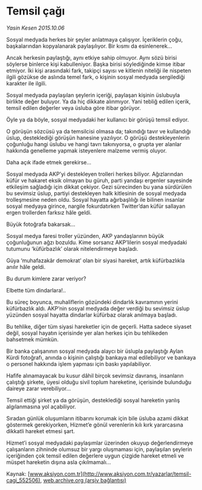 # Temsil çağı

*Yasin Kesen 2015.10.06*

<div class="pNewsDetailMainContent" itemprop="articleBody">
 <p>
  Sosyal medyada herkes bir şeyler anlatmaya çalışıyor. İçeriklerin çoğu, başkalarından kopyalanarak paylaşılıyor. Bir kısmı da esinlenerek...
 </p>
 <p>
  Ancak herkesin paylaştığı, aynı etkiye sahip olmuyor. Aynı sözü birisi söylerse binlerce kişi kabulleniyor. Başka birisi söylediğinde kimse itibar etmiyor. İki kişi arasındaki fark, takipçi sayısı ve kitlenin niteliği ile nispeten ilgili gözükse de aslında temel fark, o kişinin sosyal medyada sergilediği karakter ile ilgili.
 </p>
 <p>
  Sosyal medyada paylaşılan şeylerin içeriği, paylaşan kişinin üslubuyla birlikte değer buluyor. Ya da hiç dikkate alınmıyor. Yani tebliğ edilen içerik, temsil edilen değerler veya üsluba göre itibar görüyor.
 </p>
 <p>
  Öyle ya da böyle, sosyal medyadaki her kullanıcı bir görüşü temsil ediyor.
 </p>
 <p>
  O görüşün sözcüsü ya da temsilcisi olmasa da; takındığı tavır ve kullandığı üslup, desteklediği görüşün hanesine yazılıyor. O görüşü destekleyenlerin çoğunluğu hangi üslubu ve hangi tavrı takınıyorsa, o grupta yer alanlar hakkında genelleme yapmak isteyenlere malzeme vermiş oluyor.
 </p>
 <p>
  Daha açık ifade etmek gerekirse...
 </p>
 <p>
  Sosyal medyada AKP’yi destekleyen trolleri herkes biliyor. Ağızlarından küfür ve hakaret eksik olmayan bu güruh, parti yandaşı ergenler sayesinde etkileşim sağladığı için dikkat çekiyor. Gezi sürecinden bu yana sürdürülen bu sevimsiz üslup, partiyi destekleyen halk kitlesinin de sosyal medyada trolleşmesine neden oldu. Sosyal hayatta ağırbaşlılığı ile bilinen insanlar sosyal medyaya girince, nargile fokurdatırken Twitter’dan küfür sallayan ergen trollerden farksız hâle geldi.
 </p>
 <p>
  Büyük fotoğrafa bakarsak...
 </p>
 <p>
  Sosyal medya faresi troller yüzünden, AKP yandaşlarının büyük çoğunluğunun ağzı bozuldu. Kime sorsanız AKP’lilerin sosyal medyadaki tutumunu ‘küfürbazlık’ olarak nitelendirmeye başladı.
 </p>
 <p>
  Güya ‘muhafazakâr demokrat’ olan bir siyasi hareket, artık küfürbazlıkla anılır hâle geldi.
 </p>
 <p>
  Bu durum kimlere zarar veriyor?
 </p>
 <p>
  Elbette tüm dindarlara!..
 </p>
 <p>
  Bu süreç boyunca, muhaliflerin gözündeki dindarlık kavramının yerini küfürbazlık aldı. AKP’nin sosyal medyada değer verdiği bu sevimsiz üslup yüzünden sosyal hayatta dindarlar küfürbaz olarak anılmaya başladı.
 </p>
 <p>
  Bu tehlike, diğer tüm siyasi hareketler için de geçerli. Hatta sadece siyaset değil, sosyal hayatın içerisinde yer alan herkes için bu tehlikeden bahsetmek mümkün.
 </p>
 <p>
  Bir banka çalışanının sosyal medyada alaycı bir üslupla paylaştığı Aylan Kürdi fotoğrafı, anında o kişinin çalıştığı bankaya mal edilebiliyor ve bankaya o personel hakkında işlem yapması için baskı yapılabiliyor.
 </p>
 <p>
  Hafife alınamayacak bu kusur dâhil birçok sevimsiz davranış, insanların çalıştığı şirkete, üyesi olduğu sivil toplum hareketine, içerisinde bulunduğu daireye zarar verebiliyor...
 </p>
 <p>
  Temsil ettiği şirket ya da görüşün, desteklediği sosyal hareketin yanlış algılanmasına yol açabiliyor.
 </p>
 <p>
  Sıradan günlük oluşumların itibarını korumak için bile üsluba azami dikkat göstermek gerekiyorken, Hizmet’e gönül verenlerin kılı kırk yararcasına dikkatli hareket etmesi şart.
 </p>
 <p>
  Hizmet’i sosyal medyadaki paylaşımlar üzerinden okuyup değerlendirmeye çalışanların zihninde olumsuz bir yargı oluşmaması için, paylaşılan şeylerin içeriğinden çok temsil edilen değerlere uygun çizgide hareket etmeli ve müspet hareketin dışına asla çıkılmamalı...
 </p>
 <p>
 </p>
</div>


Kaynak: [www.aksiyon.com.tr](http://www.aksiyon.com.tr/yazarlar/temsil-cagi_552506), [web.archive.org (arşiv bağlantısı)](http://web.archive.org/web/20151008162810/http://www.aksiyon.com.tr/yazarlar/temsil-cagi_552506)
